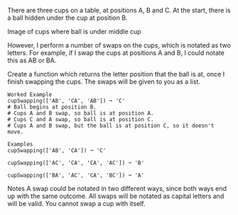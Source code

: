 There are three cups on a table, at positions A, B and C. At the start, there is a ball hidden under the cup at position B.

Image of cups where ball is under middle cup

However, I perform a number of swaps on the cups, which is notated as two letters. For example, if I swap the cups at positions A and B, I could notate this as AB or BA.

Create a function which returns the letter position that the ball is at, once I finish swapping the cups. The swaps will be given to you as a list.
```
Worked Example
cupSwapping(['AB', 'CA', 'AB']) ➞ 'C'
# Ball begins at position B.
# Cups A and B swap, so ball is at position A.
# Cups C and A swap, so ball is at position C.
# Cups A and B swap, but the ball is at position C, so it doesn't move.
```
```
Examples
cupSwapping(['AB', 'CA']) ➞ 'C'

cupSwapping(['AC', 'CA', 'CA', 'AC']) ➞ 'B'

cupSwapping(['BA', 'AC', 'CA', 'BC']) ➞ 'A'
```
Notes
A swap could be notated in two different ways, since both ways end up with the same outcome.
All swaps will be notated as capital letters and will be valid.
You cannot swap a cup with itself.
